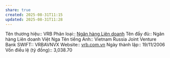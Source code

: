```yaml
---
share: true
created: 2025-08-31T11:15
updated: 2025-08-31T11:28
---
```

Tên thương hiệu:: VRB
Phân loại:: [Ngân hàng Liên doanh](Ng%C3%A2n%20h%C3%A0ng%20Li%C3%AAn%20doanh.md)
Tên đầy đủ:: Ngân hàng Liên doanh Việt Nga
Tên tiếng Anh:: Vietnam Russia Joint Venture Bank
SWIFT:: VRBAVNVX
Website:: [vrb.com.vn](vrb.com.vn)
Ngày thành lập:: 19/11/2006
Vốn điều lệ (tỷ đồng):: 3,038.70
